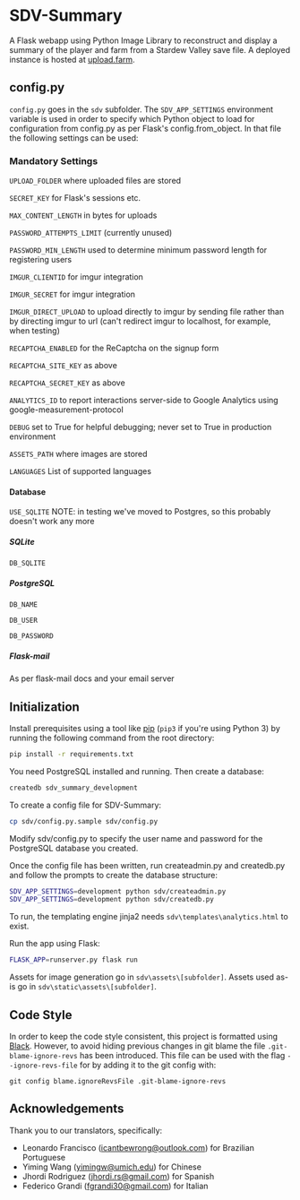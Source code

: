 # SDV-Summary

A Flask webapp using Python Image Library to reconstruct and display a summary of the player and farm from a Stardew Valley save file. A deployed instance is hosted at [upload.farm](http://upload.farm).

## config.py

`config.py` goes in the `sdv` subfolder. The `SDV_APP_SETTINGS` environment variable is used in order to specify which Python object to load for configuration from config.py as per Flask's config.from_object. In that file the following settings can be used:

### Mandatory Settings

`UPLOAD_FOLDER` where uploaded files are stored

`SECRET_KEY` for Flask's sessions etc.

`MAX_CONTENT_LENGTH` in bytes for uploads

`PASSWORD_ATTEMPTS_LIMIT` (currently unused)

`PASSWORD_MIN_LENGTH` used to determine minimum password length for registering users

`IMGUR_CLIENTID` for imgur integration

`IMGUR_SECRET` for imgur integration

`IMGUR_DIRECT_UPLOAD` to upload directly to imgur by sending file rather than by directing imgur to url (can't redirect imgur to localhost, for example, when testing)

`RECAPTCHA_ENABLED` for the ReCaptcha on the signup form

`RECAPTCHA_SITE_KEY` as above

`RECAPTCHA_SECRET_KEY` as above

`ANALYTICS_ID` to report interactions server-side to Google Analytics using google-measurement-protocol

`DEBUG` set to True for helpful debugging; never set to True in production environment

`ASSETS_PATH` where images are stored

`LANGUAGES` List of supported languages

#### Database

`USE_SQLITE` NOTE: in testing we've moved to Postgres, so this probably doesn't work any more


##### SQLite

`DB_SQLITE`

##### PostgreSQL

`DB_NAME`

`DB_USER`

`DB_PASSWORD`

##### Flask-mail

As per flask-mail docs and your email server

## Initialization

Install prerequisites using a tool like [pip](https://pypi.org/project/pip/) (`pip3` if you're using Python 3) by running the following command from the root directory:

```bash
pip install -r requirements.txt
```

You need PostgreSQL installed and running. Then create a database:

```bash
createdb sdv_summary_development
```

To create a config file for SDV-Summary:

```bash
cp sdv/config.py.sample sdv/config.py
```

Modify sdv/config.py to specify the user name and password for the PostgreSQL database you created.

Once the config file has been written, run createadmin.py and createdb.py and follow the prompts to create the database structure:

```bash
SDV_APP_SETTINGS=development python sdv/createadmin.py
SDV_APP_SETTINGS=development python sdv/createdb.py
```

To run, the templating engine jinja2 needs `sdv\templates\analytics.html` to exist.

Run the app using Flask:

```bash
FLASK_APP=runserver.py flask run
```

Assets for image generation go in `sdv\assets\[subfolder]`. Assets used as-is go in `sdv\static\assets\[subfolder]`.

## Code Style

In order to keep the code style consistent, this project is formatted using [Black](https://github.com/psf/black). 
However, to avoid hiding previous changes in git blame the file `.git-blame-ignore-revs` has been introduced. This file 
can be used with the flag `--ignore-revs-file` for by adding it to the git config with:

```
git config blame.ignoreRevsFile .git-blame-ignore-revs
```



## Acknowledgements

Thank you to our translators, specifically:

* Leonardo Francisco (icantbewrong@outlook.com) for Brazilian Portuguese
* Yiming Wang (yimingw@umich.edu) for Chinese
* Jhordi Rodriguez (jhordi.rs@gmail.com) for Spanish
* Federico Grandi (fgrandi30@gmail.com) for Italian
